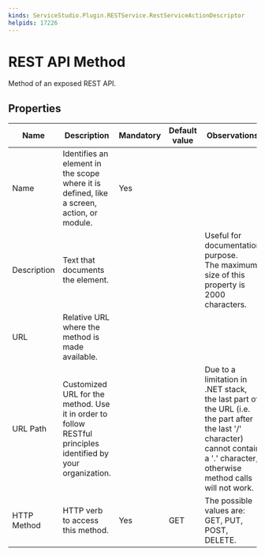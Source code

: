 ```yaml
---
kinds: ServiceStudio.Plugin.RESTService.RestServiceActionDescriptor
helpids: 17226
---
```


# REST API Method

Method of an exposed REST API.  

## Properties

<table markdown="1">
<thead>
<tr>
<th>Name</th>
<th>Description</th>
<th>Mandatory</th>
<th>Default value</th>
<th>Observations</th>
</tr>
</thead>
<tbody>
<tr>
<td title="Name">Name</td>
<td>Identifies an element in the scope where it is defined, like a screen, action, or module.</td>
<td>Yes</td>
<td></td>
<td></td>
</tr>
<tr>
<td title="Description">Description</td>
<td>Text that documents the element.</td>
<td></td>
<td></td>
<td>Useful for documentation purpose.<br/>The maximum size of this property is 2000 characters.</td>
</tr>
<tr>
<td title="URL">URL</td>
<td>Relative URL where the method is made available.</td>
<td></td>
<td></td>
<td></td>
</tr>
<tr>
<td title="URL Path">URL Path</td>
<td>Customized URL for the method. Use it in order to follow RESTful principles identified by your organization.</td>
<td></td>
<td></td>
<td>Due to a limitation in .NET stack, the last part of the URL (i.e. the part after the last '/' character) cannot contain a '.' character, otherwise method calls will not work.</td>
</tr>
<tr>
<td title="HTTPMethod">HTTP Method</td>
<td>HTTP verb to access this method.</td>
<td>Yes</td>
<td>GET</td>
<td>The possible values are: GET, PUT, POST, DELETE.</td>
</tr>
</tbody>
</table>

